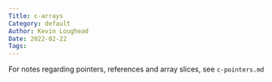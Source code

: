 ```yaml
---
Title: c-arrays
Category: default
Author: Kevin Loughead
Date: 2022-02-22
Tags:
---
```


For notes regarding pointers, references and array slices, see `c-pointers.md`
